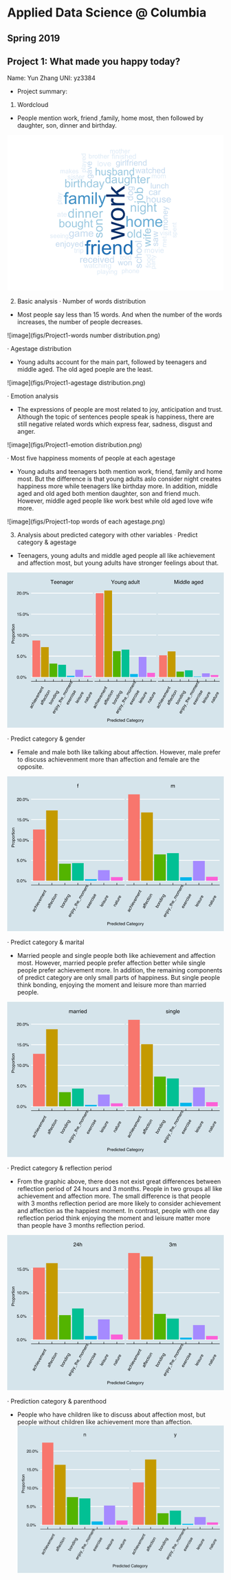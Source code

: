 # Applied Data Science @ Columbia
## Spring 2019
## Project 1: What made you happy today?

Name: Yun Zhang
UNI: yz3384

+ Project summary: 
1. Wordcloud
+ People mention work, friend ,family, home most, then followed by daughter, son, dinner and birthday.

![image](figs/Project1-cloud.png)

2. Basic analysis
· Number of words distribution
+ Most people say less than 15 words. And when the number of the words increases, the number of people decreases.

![image](figs/Project1-words number distribution.png)

· Agestage distribution
+ Young adults account for the main part, followed by teenagers and middle aged. The old aged poeple are the least.

![image](figs/Project1-agestage distribution.png)

· Emotion analysis
+ The expressions of people are most related to joy, anticipation and trust. Although the topic of sentences people speak is happiness, there are still negative related words which express fear, sadness, disgust and anger.

![image](figs/Project1-emotion distribution.png)

· Most five happiness moments of people at each agestage
+ Young adults and teenagers both mention work, friend, family and home most. But the difference is that young adults aslo consider night creates happiness more while teenagers like birthday more. In addition, middle aged and old aged both mention daughter, son and friend much. However, middle aged people like work best while old aged love wife more.

![image](figs/Project1-top words of each agestage.png)

3. Analysis about predicted category with other variables
· Predict category & agestage
+ Teenagers, young adults and middle aged people all like achievement and affection most, but young adults have stronger feelings about that.

![image](figs/Project1-category&agestage.png)

· Predict category & gender
+ Female and male both like talking about affection. However, male prefer to discuss achievenment more than affection and female are the opposite.

![image](figs/Project1-category&gender.png)

· Predict category & marital
+ Married people and single people both like achievement and affection most. However, married people prefer affection better while single people prefer achievement more. In addition, the remaining components of predict category are only small parts of happiness. But single people think bonding, enjoying the moment and leisure more than married people.

![image](figs/Project1-category&maritage.png)

· Predict category & reflection period
+ From the graphic above, there does not exist great differences between reflection period of 24 hours and 3 months. People in two groups all like achievement and affection more. The small difference is that people with 3 months reflection period are more likely to consider achievement and affection as the happiest moment. In contrast, people with one day reflection period think enjoying the moment and leisure matter more than people have 3 months reflection period.

![image](figs/Project1-category&reflection.png)

· Prediction category & parenthood
+ People who have children like to discuss about affection most, but people without children like achievement more than affection.
![image](figs/Project1-category&parenthood.png)



